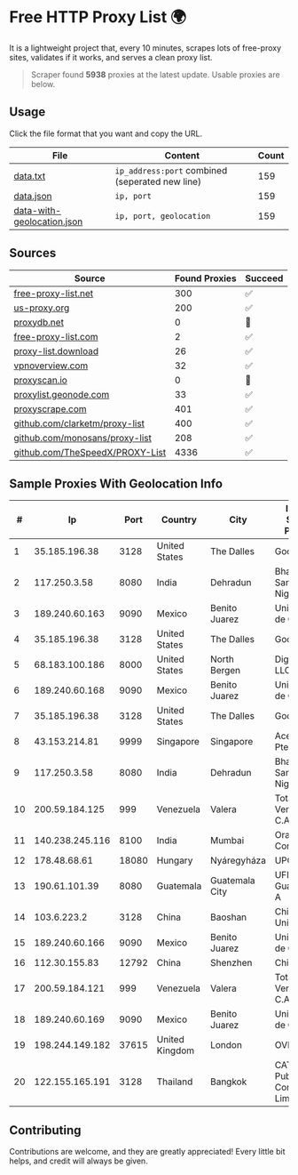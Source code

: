 
# Free HTTP Proxy List 🌍

It is a lightweight project that, every 10 minutes, scrapes lots of free-proxy sites, validates if it works, and serves a clean proxy list.


> Scraper found **5938** proxies at the latest update. Usable proxies are below.

## Usage

Click the file format that you want and copy the URL.


|File|Content|Count|
|----|-------|-----|
|[data.txt](https://raw.githubusercontent.com/themiralay/Proxy-List-World/master/data.txt)|`ip_address:port` combined (seperated new line)|159|
|[data.json](https://raw.githubusercontent.com/themiralay/Proxy-List-World/master/data.json)|`ip, port`|159|
|[data-with-geolocation.json](https://raw.githubusercontent.com/themiralay/Proxy-List-World/master/data-with-geolocation.json)|`ip, port, geolocation`|159|

## Sources

|Source|Found Proxies|Succeed|
|------|-------------|-------|
|[free-proxy-list.net](https://free-proxy-list.net)|300|✅|
|[us-proxy.org](https://www.us-proxy.org)|200|✅|
|[proxydb.net](http://proxydb.net)|0|🚫|
|[free-proxy-list.com](https://free-proxy-list.com/?page=&port=&type%5B%5D=http&type%5B%5D=https&up_time=0&search=Search)|2|✅|
|[proxy-list.download](https://www.proxy-list.download/HTTP)|26|✅|
|[vpnoverview.com](https://vpnoverview.com/privacy/anonymous-browsing/free-proxy-servers)|32|✅|
|[proxyscan.io](https://www.proxyscan.io)|0|🚫|
|[proxylist.geonode.com](https://proxylist.geonode.com/api/proxy-list?limit=300&page=1&sort_by=lastChecked&sort_type=desc&protocols=http,https)|33|✅|
|[proxyscrape.com](https://api.proxyscrape.com/v2/?request=displayproxies&protocol=http&timeout=10000&country=all&ssl=all&anonymity=all)|401|✅|
|[github.com/clarketm/proxy-list](https://raw.githubusercontent.com/clarketm/proxy-list/master/proxy-list-raw.txt)|400|✅|
|[github.com/monosans/proxy-list](https://raw.githubusercontent.com/monosans/proxy-list/main/proxies/http.txt)|208|✅|
|[github.com/TheSpeedX/PROXY-List](https://raw.githubusercontent.com/TheSpeedX/PROXY-List/master/http.txt)|4336|✅|


## Sample Proxies With Geolocation Info

|#|Ip|Port|Country|City|Internet Service Provider|
|-|--|----|-------|----|-------------------------|
|1|35.185.196.38|3128|United States|The Dalles|Google LLC|
|2|117.250.3.58|8080|India|Dehradun|Bharat Sanchar Nigam Ltd|
|3|189.240.60.163|9090|Mexico|Benito Juarez|Uninet S.A. de C.V.|
|4|35.185.196.38|3128|United States|The Dalles|Google LLC|
|5|68.183.100.186|8000|United States|North Bergen|DigitalOcean, LLC|
|6|189.240.60.168|9090|Mexico|Benito Juarez|Uninet S.A. de C.V.|
|7|35.185.196.38|3128|United States|The Dalles|Google LLC|
|8|43.153.214.81|9999|Singapore|Singapore|Aceville Pte.ltd|
|9|117.250.3.58|8080|India|Dehradun|Bharat Sanchar Nigam Ltd|
|10|200.59.184.125|999|Venezuela|Valera|TotalCom Venezuela C.A.|
|11|140.238.245.116|8100|India|Mumbai|Oracle Corporation|
|12|178.48.68.61|18080|Hungary|Nyáregyháza|UPC|
|13|190.61.101.39|8080|Guatemala|Guatemala City|UFINET Guatemala S. A|
|14|103.6.223.2|3128|China|Baoshan|China Unicom|
|15|189.240.60.166|9090|Mexico|Benito Juarez|Uninet S.A. de C.V.|
|16|112.30.155.83|12792|China|Shenzhen|China Mobile|
|17|200.59.184.121|999|Venezuela|Valera|TotalCom Venezuela C.A.|
|18|189.240.60.169|9090|Mexico|Benito Juarez|Uninet S.A. de C.V.|
|19|198.244.149.182|37615|United Kingdom|London|OVH SAS|
|20|122.155.165.191|3128|Thailand|Bangkok|CAT Telecom Public Company Limited|



## Contributing

Contributions are welcome, and they are greatly appreciated! Every
little bit helps, and credit will always be given.

